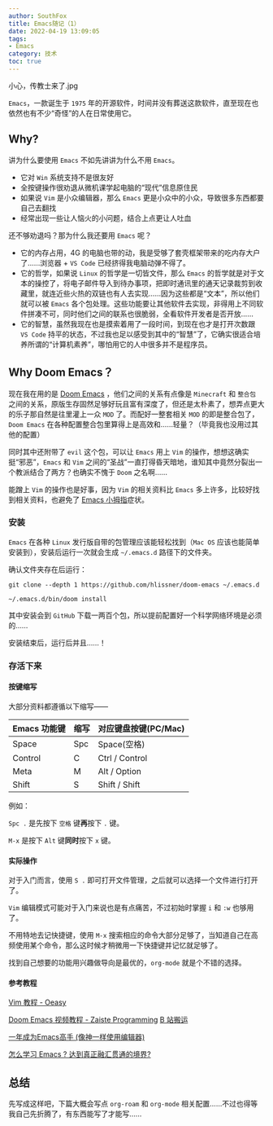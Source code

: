 ```yaml
---
author: SouthFox
title: Emacs随记（1）
date: 2022-04-19 13:09:05
tags:
- Emacs
category: 技术
toc: true
---
```


小心，传教士来了.jpg

<!-- more -->

`Emacs`，一款诞生于 `1975` 年的开源软件，时间并没有葬送这款软件，直至现在也依然也有不少“奇怪”的人在日常使用它。

## Why?

讲为什么要使用 `Emacs` 不如先讲讲为什么不用 `Emacs`。

- 它对 `Win` 系统支持不是很友好
- 全按键操作很劝退从微机课学起电脑的“现代”信息原住民
- 如果说 `Vim` 是小众编辑器，那么 `Emacs` 更是小众中的小众，导致很多东西都要自己去翻找
- 经常出现一些让人恼火的小问题，结合上点更让人吐血

还不够劝退吗？那为什么我还要用 `Emacs` 呢？

- 它的内存占用，4G 的电脑也带的动，我是受够了套壳框架带来的吃内存大户了……浏览器 + `VS Code` 已经挤得我电脑动弹不得了。
- 它的哲学，如果说 `Linux` 的哲学是一切皆文件，那么 `Emacs` 的哲学就是对于文本的操控了，将电子邮件导入到待办事项，把即时通讯里的通天记录裁剪到收藏里，就连近些火热的双链也有人去实现……因为这些都是“文本”，所以他们就可以被 `Emacs` 各个包处理。这些功能要让其他软件去实现，非得用上不同软件拼凑不可，同时他们之间的联系也很脆弱，全看软件开发者是否开放……
- 它的智慧，虽然我现在也是摸索着用了一段时间，到现在也才是打开次数跟 `VS Code` 持平的状态，不过我也足以感受到其中的“智慧”了，它确实很适合培养所谓的“计算机素养”，哪怕用它的人中很多并不是程序员。

## Why Doom Emacs？

现在我在用的是 [Doom Emacs](https://github.com/hlissner/doom-emacs) ，他们之间的关系有点像是 `Minecraft` 和 `整合包` 之间的关系，原版生存固然足够好玩且富有深度了，但还是太朴素了，想弄点更大的乐子那自然是往里灌上一众 `MOD` 了。而配好一整套相关 `MOD` 的即是整合包了，`Doom Emacs` 在各种配置整合包里算得上是高效和……轻量？（毕竟我也没用过其他的配置）

同时其中还附带了 `evil` 这个包，可以让 `Emacs` 用上 `Vim` 的操作，想想这确实挺“邪恶”，`Emacs` 和 `Vim` 之间的“圣战”一直打得昏天暗地，谁知其中竟然分裂出一个教派结合了两方？也确实不愧于 `Doom` 之名啊……

能蹭上 `Vim` 的操作也是好事，因为 `Vim` 的相关资料比 `Emacs` 多上许多，比较好找到相关资料，也避免了 [Emacs 小拇指](https://zh.wikipedia.org/zh-hans/Emacs#Emacs%E5%B0%8F%E6%8B%87%E6%8C%87)症状。

### 安装

`Emacs` 在各种 `Linux` 发行版自带的包管理应该能轻松找到（`Mac OS` 应该也能简单安装到），安装后运行一次就会生成 `~/.emacs.d` 路径下的文件夹。

确认文件夹存在后运行：

```shell
git clone --depth 1 https://github.com/hlissner/doom-emacs ~/.emacs.d

~/.emacs.d/bin/doom install
```

其中安装会到 `GitHub` 下载一两百个包，所以提前配置好一个科学网络环境是必须的……

安装结束后，运行后并且……！
### 存活下来

#### 按键缩写

大部分资料都遵循以下缩写——

| Emacs 功能键 | 缩写 | 对应键盘按键(PC/Mac) |
| ------------ | ---- | -------------------- |
| Space        | Spc  | Space(空格)          |
| Control      | C    | Ctrl / Control       |
| Meta         | M    | Alt / Option         |
| Shift        | S    | Shift / Shift        |

例如：

 `Spc .` 是先按下 `空格` 键**再**按下 `.` 键。

`M-x` 是按下 `Alt` 键**同时**按下 `x` 键。

#### 实际操作

对于入门而言，使用 `S .` 即可打开文件管理，之后就可以选择一个文件进行打开了。

`Vim` 编辑模式可能对于入门来说也是有点痛苦，不过初始时掌握 `i` 和 `:w` 也够用了。

不用特地去记快捷键，使用 `M-x` 搜索相应的命令大部分足够了，当知道自己在高频使用某个命令，那么这时候才稍微用一下快捷键并记忆就足够了。

找到自己想要的功能用兴趣做导向是最优的，`org-mode` 就是个不错的选择。

#### 参考教程

[Vim 教程 - Oeasy](https://github.com/overmind1980/oeasyvim)

[Doom Emacs 视频教程 - Zaiste Programming](https://www.youtube.com/playlist?list=PLhXZp00uXBk4np17N39WvB80zgxlZfVwj) [B 站搬运](https://space.bilibili.com/432142040/channel/seriesdetail?sid=432482)

[一年成为Emacs高手 (像神一样使用编辑器)](https://github.com/redguardtoo/mastering-emacs-in-one-year-guide/blob/master/guide-zh.org)

[怎么学习 Emacs ? 达到真正融汇贯通的境界? ](https://manateelazycat.github.io/emacs/2018/12/11/study-emacs.html)

## 总结

先写成这样吧，下篇大概会写点 `org-roam` 和 `org-mode` 相关配置……不过也得等我自己先折腾了，有东西能写了才能写……
